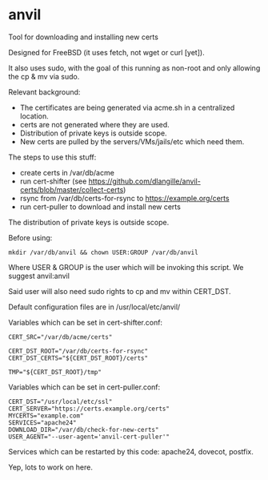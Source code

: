 # anvil

Tool for downloading and installing new certs

Designed for FreeBSD (it uses fetch, not wget or curl [yet]). 

It also uses sudo, with the goal of this running as non-root and only allowing the cp & mv via sudo.

Relevant background:

* The certificates are being generated via acme.sh in a centralized location.
* certs are not generated where they are used.
* Distribution of private keys is outside scope.
* New certs are pulled by the servers/VMs/jails/etc which need them.

The steps to use this stuff:

* create certs in /var/db/acme
* run cert-shifter (see https://github.com/dlangille/anvil-certs/blob/master/collect-certs)
* rsync from /var/db/certs-for-rsync to https://example.org/certs
* run cert-puller to download and install new certs

The distribution of private keys is outside scope.

Before using: 

```
mkdir /var/db/anvil && chown USER:GROUP /var/db/anvil
```

Where USER & GROUP is the user which will be invoking this script. We
suggest anvil:anvil

Said user will also need sudo rights to cp and mv within CERT_DST.

Default configuration files are in /usr/local/etc/anvil/

Variables which can be set in cert-shifter.conf:

```
CERT_SRC="/var/db/acme/certs"

CERT_DST_ROOT="/var/db/certs-for-rsync"
CERT_DST_CERTS="${CERT_DST_ROOT}/certs"

TMP="${CERT_DST_ROOT}/tmp"
```

Variables which can be set in cert-puller.conf:

```
CERT_DST="/usr/local/etc/ssl"
CERT_SERVER="https://certs.example.org/certs"
MYCERTS="example.com"
SERVICES="apache24"
DOWNLOAD_DIR="/var/db/check-for-new-certs"
USER_AGENT="--user-agent='anvil-cert-puller'"
```

Services which can be restarted by this code: apache24, dovecot, postfix.

Yep, lots to work on here.
